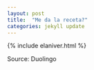 ```yaml
---
layout: post
title:  "Me da la receta?"
categories: jekyll update
---
```

{% include elaniver.html %}

Source: Duolingo
